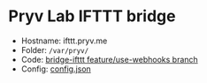 # Pryv Lab IFTTT bridge

- Hostname: ifttt.pryv.me
- Folder: `/var/pryv/`
- Code: [bridge-ifttt feature/use-webhooks branch](https://github.com/pryv/bridge-ifttt/tree/feature/use-webhooks)
- Config: [config.json](config.json)
